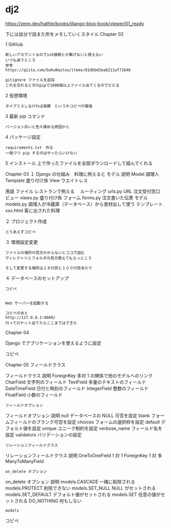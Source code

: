 # dj2
https://zenn.dev/hathle/books/django-blog-book/viewer/01_ready

下には自分で詰また所をメモしていくスタイル
Chapter 02

1    GitHub
    
    新しいアカウントなのでssh接続とか繋げないと使えない
    いつも迷うところ
    参考
    https://qiita.com/GakuNaitou/items/81dbbd3ea6211af71648

    gitignore ファイルを追加
    これを忘れると次のpipで1000個以上ファイル出てくるのでビビる

2   仮想環境
    
    タイプミスしなければ楽勝　というかコピペが最強

3   最新 pip コマンド
    
    バージョン古いと色々揉める原因かと

4   パッケージ設定
    
    requirements.txt　作る
    一個づつ pip するのはやったらいけない

5   インストール
    上で作ったファイルを全部ダウンロードして組んでくれる


Chapter 03
１    Django の仕組み　料理に例えると
モデル	説明
Model	調理人
Template	盛り付け係
View	ウエイトレス

用語	ファイル	レストランで例える　
ルーティング	urls.py	URL 注文受付窓口
ビュー	views.py	盛り付け係
フォーム	forms.py	注文書いた伝票
モデル	models.py	調理人が冷蔵庫（データベース）から食材出して使う
テンプレート	xxx.html	客に出された料理



２    プロジェクト作成

    とりあえずコピペ

３    環境設定変更

    ファイルの場所の見方わからないとココで詰む
    ディレクトリとフォルダの見方教えてもらっとこう

    そして変更する場所は２８行目と１００行目あたり

４    データベースのセットアップ

    コピペ


    Web サーバーを起動する

    コピペのあと
    http://127.0.0.1:8000/
    行ってロケット出てたらここまではできた

Chapter 04

Django でアプリケーションを使えるように設定

コピペ

Chapter 05
    フィールドクラス

フィールドクラス	説明
ForeignKey	多対 1 の関係で他のモデルへのリンク
CharField	文字列のフィールド
TextField	多量のテキストのフィールド
DateTimeField	日付と時刻のフィールド
IntegerField	整数のフィールド
FloatField	小数のフィールド

    フィールドオプション

フィールドオプション	説明
null	データベースの NULL 可否を設定
blank	フォームフィールドのブランク可否を設定
choices	フォームの選択枠を設定
default	デフォルト値を設定
unique	ユニーク制約を設定
verbose_name	フィールド名を設定
validators	バリデーションの設定

    リレーションフィールドクラス
 
リレーションフィールドクラス	説明
OneToOneField	1 対 1
ForeignKey	1 対 多
ManyToManyField
 
    on_delete オプション

on_delete オプション	説明
models.CASCADE	一緒に削除される
models.PROTECT	削除できない
models.SET_NULL	NULL がセットされる
models.SET_DEFAULT	デフォルト値がセットされる
models.SET	任意の値がセットされる
DO_NOTHING	何もしない

    models

コピペ



